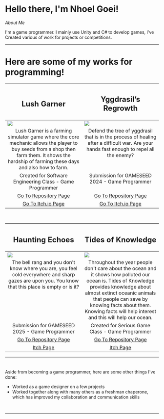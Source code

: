 #  Hello there, I'm Nhoel Goei!
*About Me*<br>
<p><p>I'm a game programmer. I mainly use Unity and C# to develop games, I've Created various of work for projects or competitions.</p>

---
# Here are some of my works for programming!
  <table width="100%">
  <thead>
    <tr>
      <th width="50%">
        <h2>Lush Garner</h2>
      </th>
      <th width="50%">
        <h2>Yggdrasil’s Regrowth</h2>
      </th> 
    </tr>
  </thead>
  <tbody>
    <tr>
      <td>
        <img src="https://github.com/NGnolep/Lush-Garner/blob/main/Assets/Assets/Lushgarner.gif"/> 
      </td>
      <td>
        <img src="https://github.com/Nicholasdputra/Krisis-Waktu/blob/main/Assets/yqq.gif"/> 
      </td>
    </tr>
    <tr>
      <td valign="top" align="center">
        Lush Garner is a farming simulator game where the core mechanic allows the player to buy seeds from a shop then farm them. It shows the hardship of farming these days and also how to farm.
      </td>
      <td valign="top" align="center">
        Defend the tree of yggdrasil that is in the process of healing after a difficult war. Are your hands fast enough to repel all the enemy?
      </td>
    </tr>
    <tr>
      <td valign="top" align="center">
        Created for Software Engineering Class - Game Programmer
      </td>
      <td valign="top" align="center">
        Submission for GAMESEED 2024 - Game Programmer
      </td>
    </tr>
    <tr>
      <td valign="top" align="center">
        <a href="https://github.com/NGnolep/Lush-Garner">Go To Repository Page</a>
      </td> 
      <td valign="top" align="center">
        <a href="https://github.com/Nicholasdputra/Krisis-Waktu">Go To Repository Page</a>
      </td> 
    </tr>
    <tr>
      <td valign="top" align="center">
        <a href="e">Go To Itch.io Page</a> 
      </td>
      <td valign="top" align="center">
        <a href="https://nhoelg0203.itch.io/yggdrasils-regrowth">Go To Itch.io Page</a> 
      </td> 
    </tr>
  </tbody>
</table>
<br>
<table width="100%">
  <thead>
    <tr>
      <th width="50%">
        <h2>Haunting Echoes</h2>
      </th>
      <th width="50%">
        <h2>Tides of Knowledge</h2>
      </th> 
    </tr>
  </thead>
  <tbody>
    <tr>
      <td>
        <img src="https://github.com/NGnolep/ICDA---GameSeed/blob/main/Assets/Asset/HauntingEchoes.gif"/> 
      </td>
      <td>
        <img src="https://github.com/NGnolep/SGG/blob/main/Assets/SGG.gif"/>  
      </td>
    </tr>
    <tr>
      <td valign="top" align="center">
        The bell rang and you don't know where you are, you feel cold everywhere and sharp gazes are upon you. You know that this place is empty or is it?
      </td>
      <td valign="top" align="center">
       Throughout the year people don't care about the ocean and it shows how polluted our ocean is. Tides of Knowledge provides knowledge about almost extinct oceanic animals that people can save by knowing facts about them. Knowing facts will help interest and this will help our ocean.
      </td>
    </tr>
    <tr>
      <td valign="top" align="center">
       Submission for GAMESEED 2025 - Game Programmer
      </td>
      <td valign="top" align="center">
       Created for Serious Game Class - Game Programmer
      </td>
    </tr>
    <tr>
      <td valign="top" align="center">
        <a href="https://github.com/NGnolep/ICDA---GameSeed">Go To Repository Page</a> 
      </td> 
      <td valign="top" align="center">
        <a href="https://github.com/NGnolep/SGG">Go To Repository Page</a> 
      </td> 
    </tr>
    <tr>
      <td valign="top" align="center">
        <a href="https://lzyu5.itch.io/haunting-echoes">Itch Page</a> 
      </td>
      <td valign="top" align="center">
        <a href="https://nhoelg0203.itch.io/tides-of-knowledge">Itch Page</a>
      </td> 
    </tr>
  </tbody>
</table>

---

# 
Aside from becoming a game programmer, here are some other things I've done:<br>
  - Worked as a game designer on a few projects<br>
  - Worked together along with many others as a freshman chaperone, which has improved my collaboration and communication skills<br>
<br>


---


